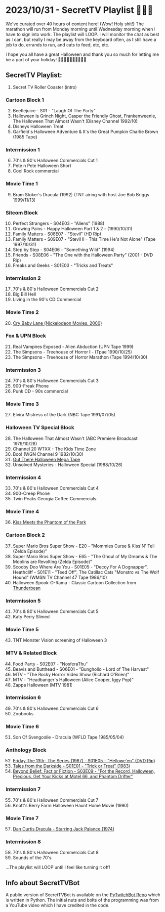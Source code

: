 # 2023/10/31 - SecretTV Playlist 🎃🎃🎃

We've curated over 40 hours of content here!  (Wow! Holy shit!)  The marathon will run from Monday morning until Wednesday morning when I have to sign into work.  The playlist will LOOP.  I will monitor the chat as best as I can, but really I may be away from the keyboard often, as I still have a job to do, errands to run, and cats to feed, etc, etc.  

I hope you all have a great Halloween and thank you so much for letting me be a part of your holiday! 🧡🖤🧡🖤🧡🖤🧡🖤🧡🖤

## SecretTV Playlist:

1. Secret TV Roller Coaster (intro)

### Cartoon Block 1
2. Beetlejuice - S01 - "Laugh Of The Party"
3. Halloween is Grinch Night, Casper the Friendly Ghost, Frankenweenie, The Halloween That Almost Wasn't (Disney Channel 1992/10)
4. Disneys Halloween Treat
5. Garfield's Halloween Adventure & It's the Great Pumpkin Charlie Brown (1985 Tape)

### Intermission 1
6. 70's & 80's Halloween Commercials Cut 1
7. Pete n Pete Halloween Short
8. Cool Rock commercial

### Movie Time 1
9. Bram Stoker's Dracula (1992) (TNT airing with host Joe Bob Briggs 1999/11/13)

### Sitcom Block
10. Perfect Strangers - S04E03 - "Aliens" (1988)
11. Growing Pains - Happy Halloween Part 1 & 2 - (1990/10/31)
12. Family Matters - S08E07 - "Stevil" (HD Rip)
13. Family Matters - S09E07 - "Stevil II - This Time He's Not Alone" (Tape 1997/10/31)
14. Step by Step - S04E06 - "Something Wild" (1994)
15. Friends - S08E06 - "The One with the Halloween Party" (2001 - DVD Rip)
16. Freaks and Geeks - S01E03 - "Tricks and Treats"

### Intermission 2
17. 70's & 80's Halloween Commercials Cut 2
18. Big Bill Hell
19. Living in the 90's CD Commercial

### Movie Time 2
20. [Cry Baby Lane (Nickelodeon Movies, 2000)](https://en.wikipedia.org/wiki/Cry_Baby_Lane)

### Fox & UPN Block
21. Real Vampires Exposed - Alien Abduction (UPN Tape 1999)
22. The Simpsons - Treehouse of Horror I - (Tpae 1990/10/25)
23. The Simpsons - Treehouse of Horror Marathon (Tape 1994/10/30)

### Intermission 3
24. 70's & 80's Halloween Commercials Cut 3
25. 900-Freak Phone
26. Punk CD - 90s commercial

### Movie Time 3
27. Elvira Mistress of the Dark (NBC Tape 1991/07/05)

### Halloween TV Special Block
28. The Halloween That Almost Wasn't (ABC Premiere Broadcast 1979/10/28)
29. Channel 20 WTXX - The Kids Time Zone
30. Boo! (WGN Channel 9 1982/10/30)
31. [Out There Halloween Mega Tape](https://wnuf.bigcartel.com/product/out-there-halloween-mega-tape-aka-wnuf-halloween-sequel-dvd)
32. Unsolved Mysteries - Halloween Special (1988/10/26)

### Intermission 4
33. 70's & 80's Halloween Commercials Cut 4
34. 900-Creep Phone
35. Twin Peaks Georgia Coffee Commercials

### Movie Time 4
36. [Kiss Meets the Phantom of the Park](https://en.wikipedia.org/wiki/Kiss_Meets_the_Phantom_of_the_Park)

### Cartoon Block 2
37. Super Mario Bros Super Show - E20 - "Mommies Curse & Kiss'N' Tell (Zelda Episode)"
38. Super Mario Bros Super Show - E65 - "The Ghoul of My Dreams & The Moblins are Revolting (Zelda Episode)"
39. Scooby Doo Where Are You - S01E05 - "Decoy For A Dognapper", Heathcliff - S01E11 - "Teed Off", The Catillac Cats "Monstro vs The Wolf Hound" (WMSN TV Channel 47 Tape 1986/10)
40. Halloween Spook-O-Rama - Classic Cartoon Collection from [Thunderbean](https://thunderbeanshop.com/)

### Intermission 5
41. 70's & 80's Halloween Commercials Cut 5
42. Katy Perry Slimed

### Movie Time 5
43. TNT Monster Vision screening of Halloween 3

### MTV & Related Block
44. Food Party - S02E07 - "NosferaThu"
45. Beavis and Butthead - S06E01 - "Bungholio - Lord of The Harvest"
46. MTV - "The Rocky Horror Video Show (Richard O'Brien)"
47. MTV - "Headbanger's Halloween (Alice Cooper, Iggy Pop)"
48. Zappa Halloween (MTV 1981)

### Intermission 6
49. 70's & 80's Halloween Commercials Cut 6
50. Zoobooks

### Movie Time 6
51. Son Of Svengoolie - Dracula (WFLD Tape 1985/05/04)

### Anthology Block
52. [Friday The 13th- The Series (1987) - S01E05 - "Hellowe'en" (DVD Rip)](https://en.m.wikipedia.org/wiki/List_of_Friday_the_13th:_The_Series_episodes#Season_1_(1987%E2%80%9388))
53. [Tales from the Darkside - S01E01 - "Trick or Treat" (1983)](https://en.m.wikipedia.org/wiki/List_of_Tales_from_the_Darkside_episodes#Season_1_(1984%E2%80%9385))
54. [Beyond Belief: Fact or Fiction - S03E09 - "For the Record, Halloween, Precious, Get Your Kicks at Motel 66, and Phantom Drifter"](https://en.m.wikipedia.org/wiki/Beyond_Belief:_Fact_or_Fiction)

### Intermission 7
55. 70's & 80's Halloween Commercials Cut 7
56. Knott's Berry Farm Halloween Haunt Home Movie (1990)

### Movie Time 7
57. [Dan Curtis Dracula - Starring Jack Palance (1974)](https://en.wikipedia.org/wiki/Bram_Stoker%27s_Dracula_(1974_film))

### Intermission 8
58. 70's & 80's Halloween Commercials Cut 8
59. Sounds of the 70's

...The playlist will LOOP until I feel like turning it off!


## Info about SecretTVBot

A public version of SecretTVBot is available on the [PyTwitchBot Repo](https://github.com/awbored/PyTwitchBot) which is written in Python.  The initial nuts and bolts of the programming was from a YouTube video which I have credited in the code.
